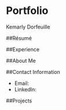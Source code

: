# Portfolio
Kemarly Dorfeuille

##Résumé 

##Experience 

##About Me

##Contact Information
- Email:
- LinkedIn:

##Projects
